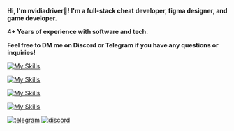 **Hi, I'm nvidiadriver👋! I'm a full-stack cheat developer, figma designer, and game developer.**

**4+ Years of experience with software and tech.**

**Feel free to DM me on Discord or Telegram if you have any questions or inquiries!**

[![My Skills](https://skillicons.dev/icons?i=cpp,cs,dotnet,py,html,css,js)]()

[![My Skills](https://skillicons.dev/icons?i=godot,unity,blender)]()

[![My Skills](https://skillicons.dev/icons?i=windows)]()

[![My Skills](https://skillicons.dev/icons?i=visualstudio,vscode,figma)]()

[![telegram](https://img.shields.io/badge/TELEGRAM-5F2F92?style=for-the-badge&logo=telegram&logoColor=white)](https://t.me/nvidiadr5ver/)
[![discord](https://img.shields.io/badge/discord-260C42?style=for-the-badge&logo=discord&logoColor=white)](https://discord.com/users/1163169417337765928/)
